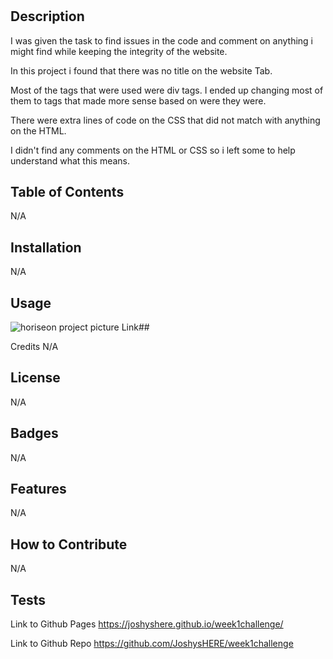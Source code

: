 # <Horiseon Website Project>

## Description

I was given the task to find issues in the code and comment on anything i might find while keeping the integrity of the website.

In this project i found that there was no title on the website Tab.

Most of the tags that were used were div tags. I ended up changing most of them to tags that made more sense based on were they were.

There were extra lines of code on the CSS that did not match with anything on the HTML.

I didn't find any comments on the HTML or CSS so i left some to help understand what this means.

## Table of Contents
N/A

## Installation
N/A
## Usage
![horiseon project picture](https://github.com/JoshysHERE/Week1Challenge/assets/141682993/16bedd9c-53e6-4b8e-a197-35f423560b17)
Link## 

Credits
N/A
## License
N/A
## Badges
N/A
## Features
N/A
## How to Contribute
N/A
## Tests

Link to Github Pages 
[
](https://joshyshere.github.io/week1challenge/)https://joshyshere.github.io/week1challenge/

Link to Github Repo
[
](https://github.com/JoshysHERE/week1challenge)https://github.com/JoshysHERE/week1challenge


